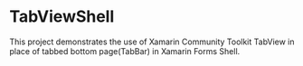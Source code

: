 # TabViewShell
This project demonstrates the use of Xamarin Community Toolkit TabView in place of tabbed bottom page(TabBar) in Xamarin Forms Shell.
